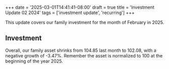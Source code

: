 +++
date = '2025-03-01T14:41:41-08:00'
draft = true
title = 'Investment Update 02 2024'
tags = ['investment update', 'recurring']
+++

This update covers our family investment for the month of February in 2025. 

## Investment

Overall, our family asset shrinks from 104.85 last month to 102.08, with a negative growth of -3.47%. Remember the asset is normalized to 100 at the beginning of the year 2025. 

